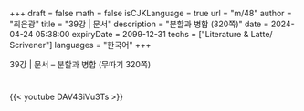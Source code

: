 +++
draft = false
math = false
isCJKLanguage = true
url = "m/48"
author = "최은광"
title = "39강 | 문서"
description = "분할과 병합 (320쪽)"
date = 2024-04-24 05:38:00
expiryDate = 2099-12-31
techs = ["Literature & Latte/ Scrivener"]
languages = "한국어"
+++

39강 | 문서 – 분할과 병합 (무따기 320쪽)

<!--more--> 

#

{{< youtube DAV4SiVu3Ts >}}

#